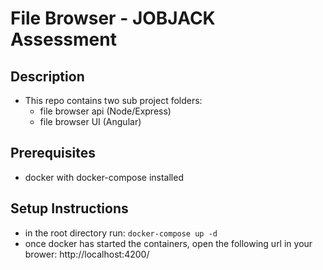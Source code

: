 # File Browser - JOBJACK Assessment
## Description
- This repo contains two sub project folders:
    - file browser api (Node/Express)
    - file browser UI (Angular) 

## Prerequisites
- docker with docker-compose installed

## Setup Instructions
- in the root directory run: `docker-compose up -d` 
- once docker has started the containers, open the following url in your brower: http://localhost:4200/